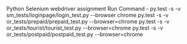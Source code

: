 Python Selenium webdriver assignment
Run Command - py.test -s -v sm_tests/loginpage/login_test.py --browser chrome
py.test -s -v or_tests/prepaid/prepaid_test.py --browser=chrome
py.test -s -v or_tests/tourist/tourist_test.py --browser=chrome
py.test -s -v or_tests/postpaid/postpaid_test.py --browser=chrome

